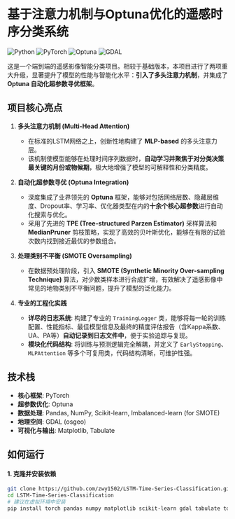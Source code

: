 # 基于注意力机制与Optuna优化的遥感时序分类系统

![Python](https://img.shields.io/badge/Python-3.8%2B-blue) ![PyTorch](https://img.shields.io/badge/PyTorch-1.10%2B-orange) ![Optuna](https://img.shields.io/badge/Optuna-Hyperparameter%20Tuning-purple) ![GDAL](https://img.shields.io/badge/GDAL-Geospatial-green)

这是一个端到端的遥感影像智能分类项目。相较于基础版本，本项目进行了两项重大升级，显著提升了模型的性能与智能化水平：**引入了多头注意力机制**，并集成了 **Optuna 自动化超参数寻优框架**。

## 项目核心亮点

1.  **多头注意力机制 (Multi-Head Attention)**
    *   在标准的LSTM网络之上，创新性地构建了 **MLP-based** 的多头注意力层。
    *   该机制使模型能够在处理时间序列数据时，**自动学习并聚焦于对分类决策最关键的月份或物候期**，极大地增强了模型的可解释性和分类精度。

2.  **自动化超参数寻优 (Optuna Integration)**
    *   深度集成了业界领先的 **Optuna** 框架，能够对包括网络层数、隐藏层维度、Dropout率、学习率、优化器类型在内的**十余个核心超参数**进行自动化搜索与优化。
    *   采用了先进的 **TPE (Tree-structured Parzen Estimator)** 采样算法和 **MedianPruner** 剪枝策略，实现了高效的贝叶斯优化，能够在有限的试验次数内找到接近最优的参数组合。

3.  **处理类别不平衡 (SMOTE Oversampling)**
    *   在数据预处理阶段，引入 **SMOTE (Synthetic Minority Over-sampling Technique)** 算法，对少数类样本进行合成扩增，有效解决了遥感影像中常见的地物类别不平衡问题，提升了模型的泛化能力。

4.  **专业的工程化实践**
    *   **详尽的日志系统**: 构建了专业的 `TrainingLogger` 类，能够将每一轮的训练配置、性能指标、最佳模型信息及最终的精度评估报告（含Kappa系数、UA、PA等）**自动记录到日志文件中**，便于实验追踪与复现。
    *   **模块化代码结构**: 将训练与预测逻辑完全解耦，并定义了 `EarlyStopping`、`MLPAttention` 等多个可复用类，代码结构清晰，可维护性强。

## 技术栈

*   **核心框架**: PyTorch
*   **超参数优化**: Optuna
*   **数据处理**: Pandas, NumPy, Scikit-learn, Imbalanced-learn (for SMOTE)
*   **地理空间**: GDAL (osgeo)
*   **可视化与输出**: Matplotlib, Tabulate

## 如何运行

#### 1. 克隆并安装依赖

```bash
git clone https://github.com/zwy1502/LSTM-Time-Series-Classification.git
cd LSTM-Time-Series-Classification
# 建议在虚拟环境中安装
pip install torch pandas numpy matplotlib scikit-learn gdal tabulate tqdm optuna imbalanced-learn openpyxl